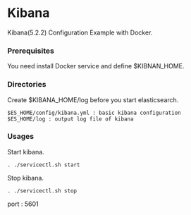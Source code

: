 # Kibana
Kibana(5.2.2) Configuration Example with Docker.

### Prerequisites
You need install Docker service and define $KIBNAN_HOME.

### Directories
Create $KIBANA_HOME/log before you start elasticsearch.
```
$ES_HOME/config/kibana.yml : basic kibana configuration
$ES_HOME/log : output log file of kibana
```

### Usages
Start kibana.
```
. ./servicectl.sh start
```
Stop kibana.
```
. ./servicectl.sh stop
```

port : 5601

